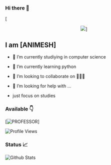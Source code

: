 ### Hi there 👋

<!--
**Ns-AnoNymouS/Ns-AnoNymouS** is a ✨ _special_ ✨ repository because its `README.md` (this file) appears on your GitHub profile.

Here are some ideas to get you started:

- 🔭 I’m currently working on ...
- 🌱 I’m currently learning ...
- 👯 I’m looking to collaborate on ...
- 🤔 I’m looking for help with ...
- 💬 Ask me about ...
- 📫 How to reach me: ...
- 😄 Pronouns: ...
- ⚡ Fun fact: ...
-->

[<p align="center">
<img src="https://telegra.ph/file/661f584f5aecc25011d9b.jpg">]
## I am [ANIMESH]

- 🔭 I’m currently studiying in computer science

- 🌱 I’m currently learning python

- 👯 I’m looking to collaborate on 🤷🏻‍♂️

- 🤔 I’m looking for help with ...

- just focus on studies

### Available 👇

[![PROFESSOR](https://cdn.jsdelivr.net/npm/simple-icons@3.2.0/icons/telegram.svg)]


![Profile Views](https://hits.seeyoufarm.com/api/count/incr/badge.svg?url=https://github.com/Tahim15/&title=Profile%20Views)



### Status 📈

![Github Stats](https://github-readme-stats.vercel.app/api?username=@PROFESSOR-EDITX&show_icons=true&title_color=333&icon_color=333&include_all_commits=true&theme=onedark&cache_seconds=86400)

